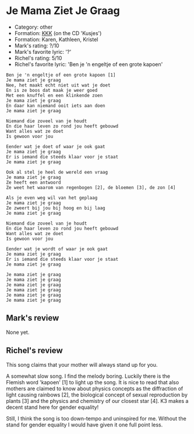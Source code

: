# Je Mama Ziet Je Graag

 * Category: other
 * Formation: [KKK](Kkk.md) (on the CD 'Kusjes')
 * Formation: Karen, Kathleen, Kristel
 * Mark's rating: ?/10
 * Mark's  favorite lyric: '?'
 * Richel's rating: 5/10
 * Richel's  favorite lyric: 'Ben je 'n engeltje of een grote kapoen'

```
Ben je 'n engeltje of een grote kapoen [1]
Je mama ziet je graag
Nee, het maakt echt niet uit wat je doet
En is ze boos dat maak je weer goed
Met een knuffel en een klinkende zoen
Je mama ziet je graag
En daar kan niemand ooit iets aan doen
Je mama ziet je graag

Niemand die zoveel van je houdt
En die haar leven zo rond jou heeft gebouwd
Want alles wat ze doet
Is gewoon voor jou

Eender wat je doet of waar je ook gaat
Je mama ziet je graag
Er is iemand die steeds klaar voor je staat
Je mama ziet je graag

Ook al stel je heel de wereld een vraag
Je mama ziet je graag
Ze heeft een antwoord
Ze weet het waarom van regenbogen [2], de bloemen [3], de zon [4]

Als je even weg wil van het geplaag
Je mama ziet je graag
Ze zweert bij jou bij hoog en bij laag
Je mama ziet je graag

Niemand die zoveel van je houdt
En die haar leven zo rond jou heeft gebouwd
Want alles wat ze doet
Is gewoon voor jou

Eender wat je wordt of waar je ook gaat
Je mama ziet je graag
Er is iemand die steeds klaar voor je staat
Je mama ziet je graag

Je mama ziet je graag
Je mama ziet je graag
Je mama ziet je graag
Je mama ziet je graag
Je mama ziet je graag
Je mama ziet je graag
```

## Mark's review

None yet.

## Richel's review

This song claims that your mother will always stand up for you.

A somewhat slow song. I find the melody boring. Luckily there is the Flemish word 'kapoen' [1] to 
light up the song. It is nice to read that also mothers are claimed to know about physics concepts
as the diffraction of light causing rainbows [2], the biological concept of sexual reproduction by plants [3]
and the physics and chemistry of our closest star [4]. K3 makes a decent stand here for gender equality!

Still, I think the song is too down-tempo and uninspired for me. Without the stand for gender equality
I would have given it one full point less.